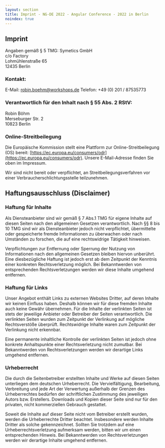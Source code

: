 ```yaml
---
layout: section
title: Imprint - NG-DE 2022 - Angular Conference - 2022 in Berlin
noindex: true
---
```


## Imprint
Angaben gemäß § 5 TMG:
Symetics GmbH<br>
c/o Factory<br>
Lohmühlenstraße 65<br>
12435 Berlin<br>

### Kontakt:
E-Mail: [robin.boehm@workshops.de](mailto:robin.boehm@workshops.de)
Telefon: +49 (0) 201 / 87535773

### Verantwortlich für den Inhalt nach § 55 Abs. 2 RStV:
Robin Böhm<br>
Merseburger Str. 2<br>
10823 Berlin<br>

### Online-Streitbeilegung
Die Europäische Kommission stellt eine Plattform zur Online-Streitbeilegung (OS) bereit: [https://ec.europa.eu/consumers/odr](https://ec.europa.eu/consumers/odr). Unsere E-Mail-Adresse finden Sie oben im Impressum.

Wir sind nicht bereit oder verpflichtet, an Streitbeilegungsverfahren vor einer Verbraucherschlichtungsstelle teilzunehmen.

## Haftungsausschluss (Disclaimer)

### Haftung für Inhalte
Als Diensteanbieter sind wir gemäß § 7 Abs.1 TMG für eigene Inhalte auf diesen Seiten nach den allgemeinen Gesetzen verantwortlich. Nach §§ 8 bis 10 TMG sind wir als Diensteanbieter jedoch nicht verpflichtet, übermittelte oder gespeicherte fremde Informationen zu überwachen oder nach Umständen zu forschen, die auf eine rechtswidrige Tätigkeit hinweisen.

Verpflichtungen zur Entfernung oder Sperrung der Nutzung von Informationen nach den allgemeinen Gesetzen bleiben hiervon unberührt. Eine diesbezügliche Haftung ist jedoch erst ab dem Zeitpunkt der Kenntnis einer konkreten Rechtsverletzung möglich. Bei Bekanntwerden von entsprechenden Rechtsverletzungen werden wir diese Inhalte umgehend entfernen.

### Haftung für Links
Unser Angebot enthält Links zu externen Websites Dritter, auf deren Inhalte wir keinen Einfluss haben. Deshalb können wir für diese fremden Inhalte auch keine Gewähr übernehmen. Für die Inhalte der verlinkten Seiten ist stets der jeweilige Anbieter oder Betreiber der Seiten verantwortlich. Die verlinkten Seiten wurden zum Zeitpunkt der Verlinkung auf mögliche Rechtsverstöße überprüft. Rechtswidrige Inhalte waren zum Zeitpunkt der Verlinkung nicht erkennbar.

Eine permanente inhaltliche Kontrolle der verlinkten Seiten ist jedoch ohne konkrete Anhaltspunkte einer Rechtsverletzung nicht zumutbar. Bei Bekanntwerden von Rechtsverletzungen werden wir derartige Links umgehend entfernen.

### Urheberrecht
Die durch die Seitenbetreiber erstellten Inhalte und Werke auf diesen Seiten unterliegen dem deutschen Urheberrecht. Die Vervielfältigung, Bearbeitung, Verbreitung und jede Art der Verwertung außerhalb der Grenzen des Urheberrechtes bedürfen der schriftlichen Zustimmung des jeweiligen Autors bzw. Erstellers. Downloads und Kopien dieser Seite sind nur für den privaten, nicht kommerziellen Gebrauch gestattet.

Soweit die Inhalte auf dieser Seite nicht vom Betreiber erstellt wurden, werden die Urheberrechte Dritter beachtet. Insbesondere werden Inhalte Dritter als solche gekennzeichnet. Sollten Sie trotzdem auf eine Urheberrechtsverletzung aufmerksam werden, bitten wir um einen entsprechenden Hinweis. Bei Bekanntwerden von Rechtsverletzungen werden wir derartige Inhalte umgehend entfernen.

